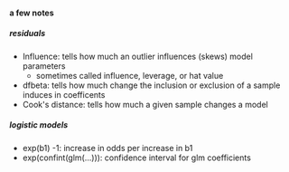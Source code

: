 #### a few notes

##### residuals
* Influence: tells how much an outlier influences (skews) model parameters
  * sometimes called influence, leverage, or hat value
* dfbeta: tells how much change the  inclusion or exclusion of a sample induces in coefficents
* Cook's distance: tells how much a given sample changes a model

##### logistic models
* exp(b1) -1: increase in odds per increase in b1 
* exp(confint(glm(...))): confidence interval for glm coefficients
